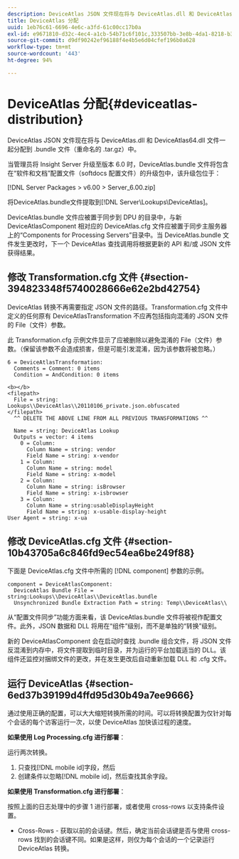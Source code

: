 ```yaml
---
description: DeviceAtlas JSON 文件现在将与 DeviceAtlas.dll 和 DeviceAtlas64.dll 文件一起分配到 .bundle 文件（重命名的 .tar.gz）中。
title: DeviceAtlas 分配
uuid: 1eb76c61-6696-4e6c-a3fd-61c00cc17b0a
exl-id: e9671810-d32c-4ec4-a1cb-54b71c6f101c,333507bb-3e8b-4da1-8218-b35fcf8d5f80,aa811c7b-ef80-4f23-b395-0cbb7d2677a9
source-git-commit: d9df90242ef96188f4e4b5e6d04cfef196b0a628
workflow-type: tm+mt
source-wordcount: '443'
ht-degree: 94%

---
```


# DeviceAtlas 分配{#deviceatlas-distribution}

DeviceAtlas JSON 文件现在将与 DeviceAtlas.dll 和 DeviceAtlas64.dll 文件一起分配到 .bundle 文件（重命名的 .tar.gz）中。

当管理员将 Insight Server 升级至版本 6.0 时，DeviceAtlas.bundle 文件将包含在“软件和文档”配置文件（softdocs 配置文件）的升级包中，该升级包位于：

[!DNL Server Packages > v6.00 > Server_6.00.zip]

将DeviceAtlas.bundle文件提取到[!DNL Server\Lookups\DeviceAtlas]。

DeviceAtlas.bundle 文件应被置于同步到 DPU 的目录中，与新 DeviceAtlasComponent 相对应的 DeviceAtlas.cfg 文件应被置于同步主服务器上的“Components for Processing Servers”目录中。当 DeviceAtlas.bundle 文件发生更改时，下一个 DeviceAtlas 查找调用将根据更新的 API 和/或 JSON 文件获得结果。

## 修改 Transformation.cfg 文件  {#section-394823348f5740028666e62e2bd42754}

DeviceAtlas 转换不再需要指定 JSON 文件的路径。Transformation.cfg 文件中定义的任何原有 DeviceAtlasTransformation 不应再包括指向混淆的 JSON 文件的 File（文件）参数。

此 Transformation.cfg 示例文件显示了应被删除以避免混淆的 File（文件）参数。（保留该参数不会造成损害，但是可能引发混淆，因为该参数将被忽略。）

```
6 = DeviceAtlasTransformation:  
  Comments = Comment: 0 items  
  Condition = AndCondition: 0 items

<b></b> 
<filepath>
  File = string: Lookups\\DeviceAtlas\\20110106_private.json.obfuscated 
</filepath> 
  ^^ DELETE THE ABOVE LINE FROM ALL PREVIOUS TRANSFORMATIONS ^^  
 
  Name = string: DeviceAtlas Lookup  
  Outputs = vector: 4 items  
    0 = Column:  
      Column Name = string: vendor  
      Field Name = string: x-vendor  
    1 = Column:  
      Column Name = string: model  
      Field Name = string: x-model  
    2 = Column:  
      Column Name = string: isBrowser  
      Field Name = string: x-isbrowser  
    3 = Column:  
      Column Name = string:usableDisplayHeight  
      Field Name = string: x-usable-display-height 
User Agent = string: x-ua  
```

## 修改 DeviceAtlas.cfg 文件  {#section-10b43705a6c846fd9ec54ea6be249f88}

下面是 DeviceAtlas.cfg 文件中所需的 [!DNL component] 参数的示例。

```
component = DeviceAtlasComponent: 
  DeviceAtlas Bundle File = string:Lookups\\DeviceAtlas\\DeviceAtlas.bundle 
  Unsynchronized Bundle Extraction Path = string: Temp\\DeviceAtlas\\
```

从“配置文件同步”功能方面来看，该 DeviceAtlas.bundle 文件将被视作配置文件。此外，JSON 数据和 DLL 将用在“组件”级别，而不是单独的“转换”级别。

新的 DeviceAtlasComponent 会在启动时查找 .bundle 组合文件，将 JSON 文件反混淆到内存中，将文件提取到临时目录，并为运行的平台加载适当的 DLL。该组件还监控对捆绑文件的更改，并在发生更改后自动重新加载 DLL 和 .cfg 文件。

## 运行 DeviceAtlas  {#section-6ed37b39199d4ffd95d30b49a7ee9666}

通过使用正确的配置，可以大大缩短转换所需的时间。可以将转换配置为仅针对每个会话的每个访客运行一次，以使 DeviceAtlas 加快该过程的速度。

**如果使用 Log Processing.cfg 进行部署**：

运行两次转换。

1. 只查找[!DNL mobile id]字段，然后
1. 创建条件以忽略[!DNL mobile id]，然后查找其余字段。

**如果使用 Transformation.cfg 进行部署**：

按照上面的日志处理中的步骤 1 进行部署，或者使用 cross-rows 以支持条件设置。

* Cross-Rows - 获取以前的会话键。然后，确定当前会话键是否与使用 cross-rows 找到的会话键不同。如果是这样，则仅为每个会话的一个记录运行 DeviceAtlas 转换。
